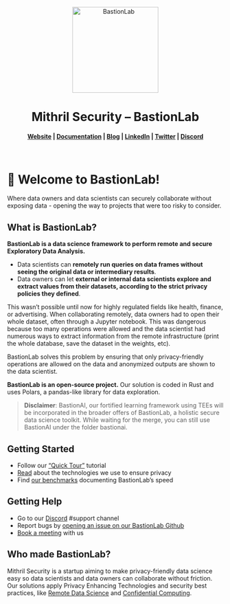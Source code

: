 <p align="center">
  <img src="docs/assets/logo.png" alt="BastionLab" width="200" height="200" />
</p>

<h1 align="center">Mithril Security – BastionLab</h1>

<h4 align="center">
  <a href="https://www.mithrilsecurity.io">Website</a> |
  <a href="https://bastionlab.readthedocs.io/en/latest/">Documentation</a> |
  <a href="https://blog.mithrilsecurity.io/">Blog</a> |
  <a href="https://www.linkedin.com/company/mithril-security-company">LinkedIn</a> | 
  <a href="https://www.twitter.com/mithrilsecurity">Twitter</a> | 
  <a href="https://discord.gg/TxEHagpWd4">Discord</a>
</h4><br>


# 👋 Welcome to BastionLab!

Where data owners and data scientists can securely collaborate without exposing data - opening the way to projects that were too risky to consider. 

## What is BastionLab?

**BastionLab is a data science framework to perform remote and secure Exploratory Data Analysis.**

- Data scientists can **remotely run queries on data frames without seeing the original data or intermediary results**.
- Data owners can let **external or internal data scientists explore and extract values from their datasets, according to the strict privacy policies they defined**.

This wasn’t possible until now for highly regulated fields like health, finance, or advertising. When collaborating remotely, data owners had to open their whole dataset, often through a Jupyter notebook. This was dangerous because too many operations were allowed and the data scientist had numerous ways to extract information from the remote infrastructure (print the whole database, save the dataset in the weights, etc).

BastionLab solves this problem by ensuring that only privacy-friendly operations are allowed on the data and anonymized outputs are shown to the data scientist. 

**BastionLab is an open-source project.** Our solution is coded in Rust and uses Polars, a pandas-like library for data exploration.

>  **Disclaimer**: BastionAI, our fortified learning framework using TEEs will be incorporated in the broader offers of BastionLab, a holistic secure data science toolkit. While waiting for the merge, you can still use BastionAI under the folder bastionai.

## Getting Started

- Follow our [“Quick Tour”](docs/docs/quick-tour/quick-tour.ipynb) tutorial
- [Read](docs/docs/concept-guides/threat_model.md) about the technologies we use to ensure privacy
- Find [our benchmarks](docs/docs/reference-guides/benchmarks/polars.md) documenting BastionLab’s speed

## Getting Help
- Go to our [Discord](https://discord.com/invite/TxEHagpWd4) #support channel
- Report bugs by [opening an issue on our BastionLab Github](https://github.com/mithril-security/bastionlab/issues)
- [Book a meeting](https://calendly.com/contact-mithril-security/15mins?month=2022-11) with us

## Who made BastionLab?
Mithril Security is a startup aiming to make privacy-friendly data science easy so data scientists and data owners can collaborate without friction. Our solutions apply Privacy Enhancing Technologies and security best practices, like [Remote Data Science](https://github.com/mithril-security/bastionlab/blob/master/docs/docs/concept-guides/remote_data_science.md) and [Confidential Computing](https://github.com/mithril-security/bastionlab/blob/master/docs/docs/concept-guides/confidential_computing.md).
